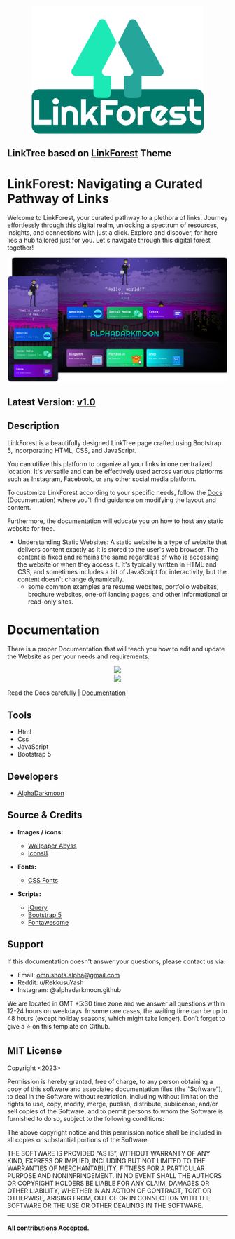 <div align="center">
<img src="readmeRes/banner_logo.png"/>
</div>

## LinkTree based on [LinkForest](https://alphadarkmoon.github.io/docs.github.io/Docs/LinkForest/index.html) Theme

# LinkForest: Navigating a Curated Pathway of Links

Welcome to LinkForest, your curated pathway to a plethora of links. Journey effortlessly through this digital realm, unlocking a spectrum of resources, insights, and connections with just a click. Explore and discover, for here lies a hub tailored just for you. Let's navigate through this digital forest together!

<div align="center">
<img src="readmeRes/main.png"  />
</div>

## Latest Version: [v1.0]()

## Description

LinkForest is a beautifully designed LinkTree page crafted using Bootstrap 5, incorporating HTML, CSS, and JavaScript.

You can utilize this platform to organize all your links in one centralized location. It's versatile and can be effectively used across various platforms such as Instagram, Facebook, or any other social media platform.

To customize LinkForest according to your specific needs, follow the [Docs]() (Documentation) where you'll find guidance on modifying the layout and content.

Furthermore, the documentation will educate you on how to host any static website for free.

- Understanding Static Websites: A static website is a type of website that delivers content exactly as it is stored to the user's web browser. The content is fixed and remains the same regardless of who is accessing the website or when they access it. It's typically written in HTML and CSS, and sometimes includes a bit of JavaScript for interactivity, but the content doesn't change dynamically.
  - some common examples are resume websites, portfolio websites, brochure websites, one-off landing pages, and other informational or read-only sites.

# Documentation

There is a proper Documentation that will teach you how to edit and update the Website as per your needs and requirements.

<div align="center">
<img src="https://i.ibb.co/283DFMS/docs.png"  />
</div>

<div align="center">
<img src="https://i.ibb.co/T4zxGGy/docs2.png"  />
</div>

Read the Docs carefully | [Documentation](https://alphadarkmoon.github.io/docs.github.io/Docs/LinkForest/index.html)

## Tools

- Html
- Css
- JavaScript
- Bootstrap 5

## Developers

- [AlphaDarkmoon](https://github.com/AlphaDarkmoon)

## Source & Credits

- **Images / icons:**

  - [Wallpaper Abyss](https://wall.alphacoders.com)
  - [Icons8](https://icons8.com/)

- **Fonts:**

  - [CSS Fonts](https://fonts.googleapis.com/css?family=Anonymous+Pro)

- **Scripts:**
  - [jQuery](http://www.jquery.com/)
  - [Bootstrap 5](http://getbootstrap.com/)
  - [Fontawesome](https://example.com/fontawesome/v5.15.4/js/all.js)

## Support

If this documentation doesn't answer your questions, please contact us via:

- Email: omnishots.alpha@gmail.com
- Reddit: u/RekkusuYash
- Instagram: @alphadarkmoon.github

We are located in GMT +5:30 time zone and we answer all questions within 12-24 hours on weekdays. In some rare cases, the waiting time can be up to 48 hours (except holiday seasons, which might take longer). Don’t forget to give a ⭐ on this template on Github.

## MIT License

Copyright <2023> <COPYRIGHT AlphaDarkmoon>

Permission is hereby granted, free of charge, to any person obtaining a copy of this software and associated documentation files (the “Software”), to deal in the Software without restriction, including without limitation the rights to use, copy, modify, merge, publish, distribute, sublicense, and/or sell copies of the Software, and to permit persons to whom the Software is furnished to do so, subject to the following conditions:

The above copyright notice and this permission notice shall be included in all copies or substantial portions of the Software.

THE SOFTWARE IS PROVIDED “AS IS”, WITHOUT WARRANTY OF ANY KIND, EXPRESS OR IMPLIED, INCLUDING BUT NOT LIMITED TO THE WARRANTIES OF MERCHANTABILITY, FITNESS FOR A PARTICULAR PURPOSE AND NONINFRINGEMENT. IN NO EVENT SHALL THE AUTHORS OR COPYRIGHT HOLDERS BE LIABLE FOR ANY CLAIM, DAMAGES OR OTHER LIABILITY, WHETHER IN AN ACTION OF CONTRACT, TORT OR OTHERWISE, ARISING FROM, OUT OF OR IN CONNECTION WITH THE SOFTWARE OR THE USE OR OTHER DEALINGS IN THE SOFTWARE.

---

#### All contributions Accepted.
